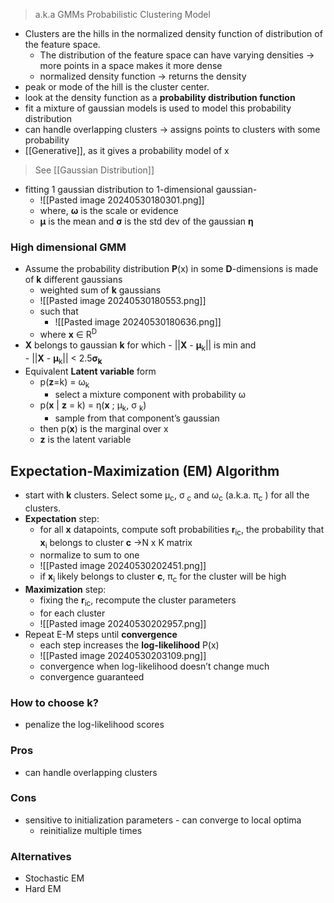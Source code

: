 > a.k.a GMMs
> Probabilistic Clustering Model
- Clusters are the hills in the normalized density function of distribution of the feature space.
	- The distribution of the feature space can have varying densities → more points in a space makes it more dense
	- normalized density function → returns the density
- peak or mode of the hill is the cluster center.
- look at the density function as a **probability distribution function**
- fit a mixture of gaussian models is used to model this probability distribution
- can handle overlapping clusters → assigns points to clusters with some probability
- [[Generative]], as it gives a probability model of x

>See  [[Gaussian Distribution]] 

- fitting 1 gaussian distribution to  1-dimensional gaussian- 
	- ![[Pasted image 20240530180301.png]]
	- where, **ω** is the scale or evidence 
	- **μ** is the mean and **σ** is the std dev of the gaussian **η**

### High dimensional GMM
- Assume the probability distribution **P**(x) in some **D**-dimensions is made of **k** different gaussians
	- weighted sum of **k** gaussians
	- ![[Pasted image 20240530180553.png]]
	- such that 
		- ![[Pasted image 20240530180636.png]]
	- where **x** ∈ R<sup>D</sup>
- **X** belongs to gaussian **k** for which 
		- ||**X** - **μ**<sub>k</sub>|| is min and  
		- ||**X** - **μ**<sub>k</sub>|| < 2.5**σ<sub>k</sub>**
- Equivalent **Latent variable** form
	- p(**z**=k) = ω<sub>k</sub>
		- select a mixture component with probability ω
	- p(**x** | **z** = k) = η(**x** ; μ<sub>k</sub>, σ <sub>k</sub>) 
		- sample from that component’s gaussian
	- then p(**x**) is the marginal over x
	- **z** is the latent variable

## Expectation-Maximization (EM) Algorithm

- start with **k** clusters. Select some μ<sub>c</sub>, σ <sub>c</sub> and ω<sub>c</sub>  (a.k.a. π<sub>c</sub> ) for all the clusters.
- **Expectation** step:
	- for all **x** datapoints, compute soft probabilities **r**<sub>ic</sub>, the probability that **x**<sub>i</sub> belongs to cluster **c** →N x K matrix 
	- normalize to sum to one
	- ![[Pasted image 20240530202451.png]]
	- if **x**<sub>i</sub> likely belongs to cluster **c**, π<sub>c</sub> for the cluster will be high
- **Maximization** step:
	- fixing the **r**<sub>ic</sub>, recompute the cluster parameters
	- for each cluster
	- ![[Pasted image 20240530202957.png]]
- Repeat E-M steps until **convergence**
	- each step increases the **log-likelihood** P(x)
	- ![[Pasted image 20240530203109.png]]
	- convergence when log-likelihood doesn’t change much 
	- convergence guaranteed

### How to choose k?
- penalize the log-likelihood scores

### Pros
- can handle overlapping clusters

### Cons
- sensitive to initialization parameters - can converge to local optima
	- reinitialize multiple times

### Alternatives
- Stochastic EM
- Hard EM


